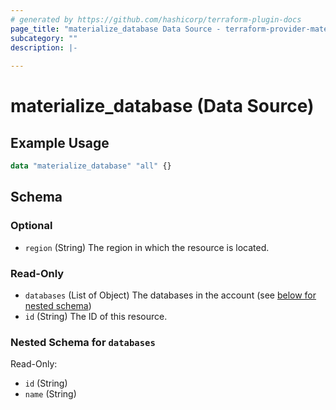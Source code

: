 ```yaml
---
# generated by https://github.com/hashicorp/terraform-plugin-docs
page_title: "materialize_database Data Source - terraform-provider-materialize"
subcategory: ""
description: |-
  
---
```


# materialize_database (Data Source)



## Example Usage

```terraform
data "materialize_database" "all" {}
```

<!-- schema generated by tfplugindocs -->
## Schema

### Optional

- `region` (String) The region in which the resource is located.

### Read-Only

- `databases` (List of Object) The databases in the account (see [below for nested schema](#nestedatt--databases))
- `id` (String) The ID of this resource.

<a id="nestedatt--databases"></a>
### Nested Schema for `databases`

Read-Only:

- `id` (String)
- `name` (String)

